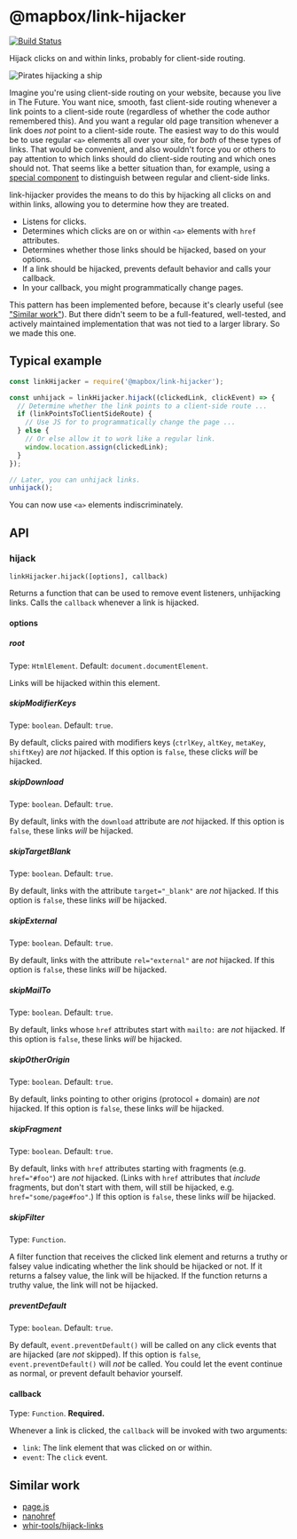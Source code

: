 # @mapbox/link-hijacker

[![Build Status](https://travis-ci.org/mapbox/link-hijacker.svg?branch=master)](https://travis-ci.org/mapbox/link-hijacker)

Hijack clicks on and within links, probably for client-side routing.

![Pirates hijacking a ship](https://upload.wikimedia.org/wikipedia/commons/thumb/8/84/Painting_of_a_pirate_ship_%28after_1852%29%2C_after_Ambroise_Louis_Garneray.jpg/640px-Painting_of_a_pirate_ship_%28after_1852%29%2C_after_Ambroise_Louis_Garneray.jpg)

Imagine you're using client-side routing on your website, because you live in The Future.
You want nice, smooth, fast client-side routing whenever a link points to a client-side route (regardless of whether the code author remembered this). And you want a regular old page transition whenever a link does *not* point to a client-side route.
The easiest way to do this would be to use regular `<a>` elements all over your site, for *both* of these types of links.
That would be convenient, and also wouldn't force you or others to pay attention to which links should do client-side routing and which ones should not.
That seems like a better situation than, for example, using a [special component](https://reacttraining.com/react-router/web/api/Link) to distinguish between regular and client-side links.

link-hijacker provides the means to do this by hijacking all clicks on and within links, allowing you to determine how they are treated.

- Listens for clicks.
- Determines which clicks are on or within `<a>` elements with `href` attributes.
- Determines whether those links should be hijacked, based on your options.
- If a link should be hijacked, prevents default behavior and calls your callback.
- In your callback, you might programmatically change pages.

This pattern has been implemented before, because it's clearly useful (see ["Similar work"]).
But there didn't seem to be a full-featured, well-tested, and actively maintained implementation that was not tied to a larger library.
So we made this one.

## Typical example

```js
const linkHijacker = require('@mapbox/link-hijacker');

const unhijack = linkHijacker.hijack((clickedLink, clickEvent) => {
  // Determine whether the link points to a client-side route ...
  if (linkPointsToClientSideRoute) {
    // Use JS for to programmatically change the page ...
  } else {
    // Or else allow it to work like a regular link.
    window.location.assign(clickedLink);
  }
});

// Later, you can unhijack links.
unhijack();
```

You can now use `<a>` elements indiscriminately.

## API

### hijack

`linkHijacker.hijack([options], callback)`

Returns a function that can be used to remove event listeners, unhijacking links.
Calls the `callback` whenever a link is hijacked.

#### options

##### root

Type: `HtmlElement`. Default: `document.documentElement`.

Links will be hijacked within this element.

##### skipModifierKeys

Type: `boolean`. Default: `true`.

By default, clicks paired with modifiers keys (`ctrlKey`, `altKey`, `metaKey`, `shiftKey`) are *not* hijacked.
If this option is `false`, these clicks *will* be hijacked.

##### skipDownload

Type: `boolean`. Default: `true`.

By default, links with the `download` attribute are *not* hijacked.
If this option is `false`, these links *will* be hijacked.

##### skipTargetBlank

Type: `boolean`. Default: `true`.

By default, links with the attribute `target="_blank"` are *not* hijacked.
If this option is `false`, these links *will* be hijacked.

##### skipExternal

Type: `boolean`. Default: `true`.

By default, links with the attribute `rel="external"` are *not* hijacked.
If this option is `false`, these links *will* be hijacked.

##### skipMailTo

Type: `boolean`. Default: `true`.

By default, links whose `href` attributes start with `mailto:` are *not* hijacked.
If this option is `false`, these links *will* be hijacked.

##### skipOtherOrigin

Type: `boolean`. Default: `true`.

By default, links pointing to other origins (protocol + domain) are *not* hijacked.
If this option is `false`, these links *will* be hijacked.

##### skipFragment

Type: `boolean`. Default: `true`.

By default, links with `href` attributes starting with fragments (e.g. `href="#foo"`) are *not* hijacked.
(Links with `href` attributes that *include* fragments, but don't start with them, will still be hijacked, e.g. `href="some/page#foo"`.)
If this option is `false`, these links *will* be hijacked.

##### skipFilter

Type: `Function`.

A filter function that receives the clicked link element and returns a truthy or falsey value indicating whether the link should be hijacked or not.
If it returns a falsey value, the link will be hijacked.
If the function returns a truthy value, the link will not be hijacked.

##### preventDefault

Type: `boolean`. Default: `true`.

By default, `event.preventDefault()` will be called on any click events that are hijacked (are *not* skipped).
If this option is `false`, `event.preventDefault()` will *not* be called.
You could let the event continue as normal, or prevent default behavior yourself.

#### callback

Type: `Function`.
**Required.**

Whenever a link is clicked, the `callback` will be invoked with two arguments:

- `link`: The link element that was clicked on or within.
- `event`: The `click` event.

## Similar work

- [page.js](https://github.com/visionmedia/page.js/blob/1034c8cbed600ea7da378a73716c885227c03270/index.js#L541-L601)
- [nanohref]( https://github.com/yoshuawuyts/nanohref/blob/4efcc2c0becd2822a31c912364997cf03c66ab8d/index.js)
- [whir-tools/hijack-links](https://github.com/whir-tools/hijack-links)

["Similar work"]: #similar-work
